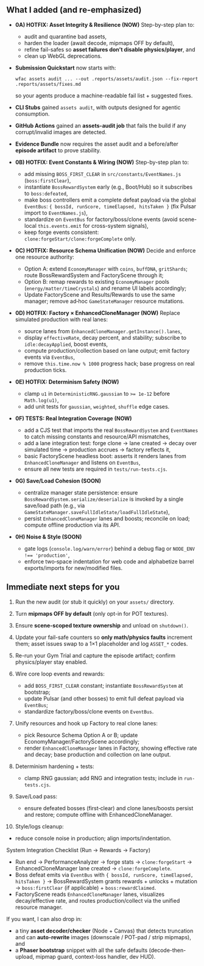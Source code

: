 
## What I added (and re-emphasized)

* **0A) HOTFIX: Asset Integrity & Resilience (NOW)**
  Step-by-step plan to:

  * audit and quarantine bad assets,
  * harden the loader (await decode, mipmaps OFF by default),
  * refine fail-safes so **asset failures don’t disable physics/player**, and
  * clean up WebGL deprecations.

* **Submission Quickstart** now starts with:

  ```
  wfac assets audit ... --out .reports/assets/audit.json --fix-report .reports/assets/fixes.md
  ```

  so your agents produce a machine-readable fail list + suggested fixes.

* **CLI Stubs** gained `assets audit`, with outputs designed for agentic consumption.

* **GitHub Actions** gained an **assets-audit job** that fails the build if any corrupt/invalid images are detected.

* **Evidence Bundle** now requires the asset audit and a before/after **episode artifact** to prove stability.

* **0B) HOTFIX: Event Constants & Wiring (NOW)**
  Step-by-step plan to:
  
  * add missing `BOSS_FIRST_CLEAR` in `src/constants/EventNames.js` (`boss:firstClear`),
  * instantiate `BossRewardSystem` early (e.g., Boot/Hub) so it subscribes to `boss:defeated`,
  * make boss controllers emit a complete defeat payload via the global `EventBus`:
    `{ bossId, runScore, timeElapsed, hitsTaken }` (fix Pulsar import to `EventNames.js`),
  * standardize on `EventBus` for factory/boss/clone events (avoid scene-local `this.events.emit` for cross-system signals),
  * keep forge events consistent: `clone:forgeStart/clone:forgeComplete` only.

* **0C) HOTFIX: Resource Schema Unification (NOW)**
  Decide and enforce one resource authority:
  
  * Option A: extend `EconomyManager` with `coins`, `buffDNA`, `gritShards`; route BossRewardSystem and FactoryScene through it;
  * Option B: remap rewards to existing `EconomyManager` pools (`energy/matter/timeCrystals`) and rename UI labels accordingly;
  * Update FactoryScene and Results/Rewards to use the same manager; remove ad‑hoc `GameStateManager` resource mutations.

* **0D) HOTFIX: Factory × EnhancedCloneManager (NOW)**
  Replace simulated production with real lanes:
  
  * source lanes from `EnhancedCloneManager.getInstance().lanes`,
  * display `effectiveRate`, decay percent, and stability; subscribe to `idle:decayApplied`, boost events,
  * compute production/collection based on lane output; emit factory events via `EventBus`,
  * remove `this.time.now % 1000` progress hack; base progress on real production ticks.

* **0E) HOTFIX: Determinism Safety (NOW)**
  * clamp `u1` in `DeterministicRNG.gaussian` to `>= 1e‑12` before `Math.log(u1)`,
  * add unit tests for `gaussian`, `weighted`, `shuffle` edge cases.

* **0F) TESTS: Real Integration Coverage (NOW)**
  * add a CJS test that imports the real `BossRewardSystem` and `EventNames` to catch missing constants and resource/API mismatches,
  * add a lane integration test: forge clone → lane created → decay over simulated time → production accrues → factory reflects it,
  * basic FactoryScene headless boot: asserts it renders lanes from `EnhancedCloneManager` and listens on `EventBus`,
  * ensure all new tests are required in `tests/run-tests.cjs`.

* **0G) Save/Load Cohesion (SOON)**
  * centralize manager state persistence: ensure `BossRewardSystem.serialize/deserialize` is invoked by a single save/load path (e.g., via `GameStateManager.saveFullIdleState/loadFullIdleState`),
  * persist `EnhancedCloneManager` lanes and boosts; reconcile on load; compute offline production via its API.

* **0H) Noise & Style (SOON)**
  * gate logs (`console.log/warn/error`) behind a debug flag or `NODE_ENV !== 'production'`,
  * enforce two‑space indentation for web code and alphabetize barrel exports/imports for new/modified files.

## Immediate next steps for you

1. Run the new audit (or stub it quickly) on your `assets/` directory.
2. Turn **mipmaps OFF by default** (only opt-in for POT textures).
3. Ensure **scene-scoped texture ownership** and unload on `shutdown()`.
4. Update your fail-safe counters so **only math/physics faults** increment them; asset issues swap to a 1×1 placeholder and log `ASSET_*` codes.
5. Re-run your Gym Trial and capture the episode artifact; confirm physics/player stay enabled.

6. Wire core loop events and rewards:
   - add `BOSS_FIRST_CLEAR` constant; instantiate `BossRewardSystem` at bootstrap;
   - update Pulsar (and other bosses) to emit full defeat payload via `EventBus`;
   - standardize factory/boss/clone events on `EventBus`.

7. Unify resources and hook up Factory to real clone lanes:
   - pick Resource Schema Option A or B; update EconomyManager/FactoryScene accordingly;
   - render `EnhancedCloneManager` lanes in Factory, showing effective rate and decay; base production and collection on lane output.

8. Determinism hardening + tests:
   - clamp RNG gaussian; add RNG and integration tests; include in `run-tests.cjs`.

9. Save/Load pass:
   - ensure defeated bosses (first‑clear) and clone lanes/boosts persist and restore; compute offline with EnhancedCloneManager.

10. Style/logs cleanup:
   - reduce console noise in production; align imports/indentation.

System Integration Checklist (Run → Rewards → Factory)
- Run end → PerformanceAnalyzer → forge stats → `clone:forgeStart` → EnhancedCloneManager lane created → `clone:forgeComplete`.
- Boss defeat emits via `EventBus` with `{ bossId, runScore, timeElapsed, hitsTaken }` → BossRewardSystem grants rewards + unlocks + mutation → `boss:firstClear` (if applicable) + `boss:rewardClaimed`.
- FactoryScene reads `EnhancedCloneManager` lanes, visualizes decay/effective rate, and routes production/collect via the unified resource manager.


If you want, I can also drop in:

* a tiny **asset decoder/checker** (Node + Canvas) that detects truncation and can **auto-rewrite** images (downscale / POT-pad / strip mipmaps), and
* a **Phaser bootstrap** snippet with all the safe defaults (decode-then-upload, mipmap guard, context-loss handler, dev HUD).
